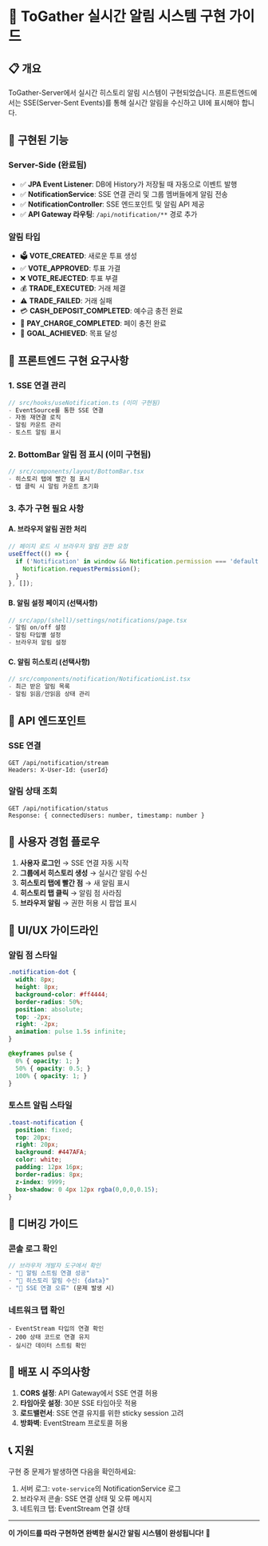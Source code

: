# 🔔 ToGather 실시간 알림 시스템 구현 가이드

## 📋 개요
ToGather-Server에서 실시간 히스토리 알림 시스템이 구현되었습니다. 프론트엔드에서는 SSE(Server-Sent Events)를 통해 실시간 알림을 수신하고 UI에 표시해야 합니다.

## 🚀 구현된 기능

### Server-Side (완료됨)
- ✅ **JPA Event Listener**: DB에 History가 저장될 때 자동으로 이벤트 발행
- ✅ **NotificationService**: SSE 연결 관리 및 그룹 멤버들에게 알림 전송
- ✅ **NotificationController**: SSE 엔드포인트 및 알림 API 제공
- ✅ **API Gateway 라우팅**: `/api/notification/**` 경로 추가

### 알림 타입
- 🗳️ **VOTE_CREATED**: 새로운 투표 생성
- ✅ **VOTE_APPROVED**: 투표 가결
- ❌ **VOTE_REJECTED**: 투표 부결
- 💰 **TRADE_EXECUTED**: 거래 체결
- ⚠️ **TRADE_FAILED**: 거래 실패
- 💳 **CASH_DEPOSIT_COMPLETED**: 예수금 충전 완료
- 💸 **PAY_CHARGE_COMPLETED**: 페이 충전 완료
- 🎯 **GOAL_ACHIEVED**: 목표 달성

## 🎯 프론트엔드 구현 요구사항

### 1. SSE 연결 관리
```typescript
// src/hooks/useNotification.ts (이미 구현됨)
- EventSource를 통한 SSE 연결
- 자동 재연결 로직
- 알림 카운트 관리
- 토스트 알림 표시
```

### 2. BottomBar 알림 점 표시 (이미 구현됨)
```typescript
// src/components/layout/BottomBar.tsx
- 히스토리 탭에 빨간 점 표시
- 탭 클릭 시 알림 카운트 초기화
```

### 3. 추가 구현 필요 사항

#### A. 브라우저 알림 권한 처리
```typescript
// 페이지 로드 시 브라우저 알림 권한 요청
useEffect(() => {
  if ('Notification' in window && Notification.permission === 'default') {
    Notification.requestPermission();
  }
}, []);
```

#### B. 알림 설정 페이지 (선택사항)
```typescript
// src/app/(shell)/settings/notifications/page.tsx
- 알림 on/off 설정
- 알림 타입별 설정
- 브라우저 알림 설정
```

#### C. 알림 히스토리 (선택사항)
```typescript
// src/components/notification/NotificationList.tsx
- 최근 받은 알림 목록
- 알림 읽음/안읽음 상태 관리
```

## 🔧 API 엔드포인트

### SSE 연결
```
GET /api/notification/stream
Headers: X-User-Id: {userId}
```

### 알림 상태 조회
```
GET /api/notification/status
Response: { connectedUsers: number, timestamp: number }
```

## 📱 사용자 경험 플로우

1. **사용자 로그인** → SSE 연결 자동 시작
2. **그룹에서 히스토리 생성** → 실시간 알림 수신
3. **히스토리 탭에 빨간 점** → 새 알림 표시
4. **히스토리 탭 클릭** → 알림 점 사라짐
5. **브라우저 알림** → 권한 허용 시 팝업 표시

## 🎨 UI/UX 가이드라인

### 알림 점 스타일
```css
.notification-dot {
  width: 8px;
  height: 8px;
  background-color: #ff4444;
  border-radius: 50%;
  position: absolute;
  top: -2px;
  right: -2px;
  animation: pulse 1.5s infinite;
}

@keyframes pulse {
  0% { opacity: 1; }
  50% { opacity: 0.5; }
  100% { opacity: 1; }
}
```

### 토스트 알림 스타일
```css
.toast-notification {
  position: fixed;
  top: 20px;
  right: 20px;
  background: #447AFA;
  color: white;
  padding: 12px 16px;
  border-radius: 8px;
  z-index: 9999;
  box-shadow: 0 4px 12px rgba(0,0,0,0.15);
}
```

## 🐛 디버깅 가이드

### 콘솔 로그 확인
```javascript
// 브라우저 개발자 도구에서 확인
- "🔔 알림 스트림 연결 성공"
- "📢 히스토리 알림 수신: {data}"
- "🔔 SSE 연결 오류" (문제 발생 시)
```

### 네트워크 탭 확인
```
- EventStream 타입의 연결 확인
- 200 상태 코드로 연결 유지
- 실시간 데이터 스트림 확인
```

## 🚀 배포 시 주의사항

1. **CORS 설정**: API Gateway에서 SSE 연결 허용
2. **타임아웃 설정**: 30분 SSE 타임아웃 적용
3. **로드밸런서**: SSE 연결 유지를 위한 sticky session 고려
4. **방화벽**: EventStream 프로토콜 허용

## 📞 지원

구현 중 문제가 발생하면 다음을 확인하세요:
1. 서버 로그: `vote-service`의 NotificationService 로그
2. 브라우저 콘솔: SSE 연결 상태 및 오류 메시지
3. 네트워크 탭: EventStream 연결 상태

---

**이 가이드를 따라 구현하면 완벽한 실시간 알림 시스템이 완성됩니다!** 🎉
